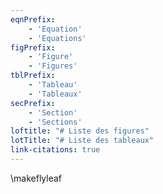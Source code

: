 ```yaml
---
eqnPrefix:
    - 'Equation'
    - 'Equations'
figPrefix:
    - 'Figure'
    - 'Figures'
tblPrefix:
    - 'Tableau'
    - 'Tableaux'
secPrefix:
    - 'Section'
    - 'Sections'
loftitle: "# Liste des figures"
lotTitle: "# Liste des tableaux"
link-citations: true
---
```


\makeflyleaf
